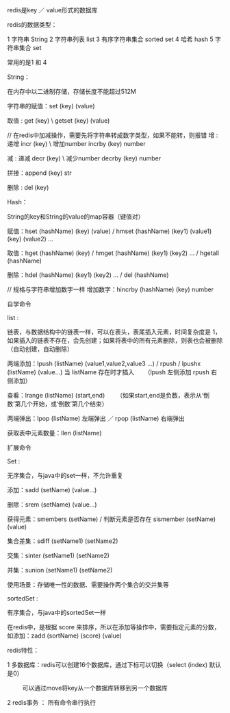 redis是key ／ value形式的数据库

redis的数据类型：

1 字符串 String
2 字符串列表 list
3 有序字符串集合 sorted set
4 哈希 hash
5 字符串集合 set

常用的是1 和 4

String：

在内存中以二进制存储，存储长度不能超过512M

字符串的赋值：set (key) (value)

取值 : get (key) \ getset (key) (value)

// 在redis中加减操作，需要先将字符串转成数字类型，如果不能转，则报错
增 : 递增 incr (key) \ 增加number incrby (key) number

减 : 递减 decr (key) \ 减少number decrby (key) number

拼接：append (key) str 

删除 : del (key)


Hash：

String的key和String的value的map容器（键值对）

赋值：hset (hashName) (key) (value) / hmset (hashName) (key1) (value1) (key) (value2) ...

取值：hget (hashName) (key) / hmget (hashName) (key1) (key2) ... / hgetall (hashName)

删除：hdel (hashName) (key1) (key2) ... / del (hashName)

// 规格与字符串增加数字一样
增加数字：hincrby (hashName) (key) number

自学命令

list : 

链表，与数据结构中的链表一样，可以在表头，表尾插入元素，时间复杂度是 1，如果插入的链表不存在，会先创建；如果将表中的所有元素删除，则表也会被删除（自动创建，自动删除）

两端添加：lpush (listName) (value1,value2,value3 ...) / rpush / lpushx (listName) (value...) 当 listName 存在时才插入       （lpush 左侧添加 rpush 右侧添加）

查看：lrange (listName) (start,end)        （如果start,end是负数，表示从‘倒数’第几个开始，或‘倒数’第几个结束）

两端弹出：lpop (listName) 左端弹出 ／ rpop (listName) 右端弹出

获取表中元素数量：llen (listName)

扩展命令

Set : 

无序集合，与java中的set一样，不允许重复

添加：sadd (setName) (value...)

删除：srem (setName) (value...)

获得元素：smembers (setName) / 判断元素是否存在 sismember (setName) (value)

集合差集：sdiff (setName1) (setName2)

交集：sinter (setName1) (setName2)

并集：sunion (setName1) (setName2)

使用场景：存储唯一性的数据、需要操作两个集合的交并集等

sortedSet :

有序集合，与java中的sortedSet一样

在redis中，是根据 score 来排序，所以在添加等操作中，需要指定元素的分数，如添加：zadd (sortName) (score) (value)


redis特性：

1 多数据库：redis可以创建16个数据库，通过下标可以切换（select (index) 默认是0）
          
          可以通过move将key从一个数据库转移到另一个数据库

2 redis事务 ： 所有命令串行执行





